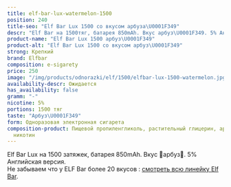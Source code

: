 ```yaml
---
title: elf-bar-lux-watermelon-1500
position: 240
title-seo: "Elf Bar Lux 1500 со вкусом арбуза\U0001F349"
descr: "Elf Bar на 1500тяг, батарея 850mAh. Вкус арбуз\U0001F349. 5% Английская версия."
product-name: "Elf Bar Lux 1500 арбуз\U0001F349"
product-alt: "Elf Bar Lux 1500 со вкусом арбуз\U0001F349"
strong: Крепкий
brand: Elfbar
composition: e-sigarety
price: 250
image: "/img/products/odnorazki/elf/1500/elfbar-lux-1500-watermelon.jpg"
availability-descr: Ожидается
has_availability: false
gramm: "-"
nicotine: 5%
portions: 1500 тяг
taste: "Арбуз\U0001F349"
form: Одноразовая электронная сигарета
composition-product: Пищевой пропиленгликоль, растительный глицерин, ароматизатор,
  никотин
---
```


Elf Bar Lux на 1500 затяжек, батарея 850mAh. Вкус 🍉арбуз🍉. 5% Английская версия.<br>
Не забываем что у ELF Bar более 20 вкусов : [смотреть всю линейку Elf Bar](/elfbar).